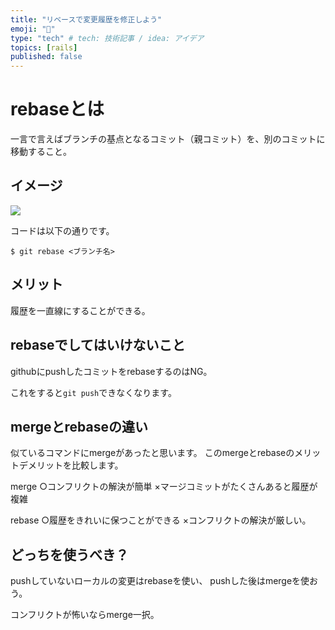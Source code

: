 ```yaml
---
title: "リベースで変更履歴を修正しよう"
emoji: "📝"
type: "tech" # tech: 技術記事 / idea: アイデア
topics: [rails]
published: false
---
```


# rebaseとは

一言で言えばブランチの基点となるコミット（親コミット）を、別のコミットに移動すること。

## イメージ

![](/images/memo.png)

コードは以下の通りです。
```
$ git rebase <ブランチ名>
```

## メリット
履歴を一直線にすることができる。


## rebaseでしてはいけないこと
githubにpushしたコミットをrebaseするのはNG。

これをすると`git push`できなくなります。

## mergeとrebaseの違い
似ているコマンドにmergeがあったと思います。
このmergeとrebaseのメリットデメリットを比較します。

merge
○コンフリクトの解決が簡単
×マージコミットがたくさんあると履歴が複雑

rebase
○履歴をきれいに保つことができる
×コンフリクトの解決が厳しい。

## どっちを使うべき？
pushしていないローカルの変更はrebaseを使い、
pushした後はmergeを使おう。

コンフリクトが怖いならmerge一択。



